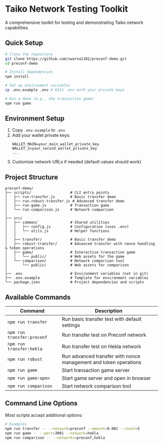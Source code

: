 # Taiko Network Testing Toolkit

A comprehensive toolkit for testing and demonstrating Taiko network capabilities.

## Quick Setup

```bash
# Clone the repository
git clone https://github.com/swarna1101/preconf-demo.git
cd preconf-demo

# Install dependencies
npm install

# Set up environment variables
cp .env.example .env # Edit .env with your private keys

# Run a demo (e.g., the transaction game)
npm run game
```

## Environment Setup

1. Copy `.env.example` to `.env`
2. Add your wallet private keys:
   ```
   WALLET_MAIN=your_main_wallet_private_key
   WALLET_2=your_second_wallet_private_key
   ...
   ```
3. Customize network URLs if needed (default values should work)

## Project Structure

```
preconf-demo/
├── scripts/                  # CLI entry points
│   ├── run-transfer.js       # Basic transfer demo
│   ├── run-robust-transfer.js # Advanced transfer demo
│   ├── run-game.js           # Transaction game
│   └── run-comparison.js     # Network comparison
│
├── src/
│   ├── common/               # Shared utilities
│   │   ├── config.js         # Configuration (uses .env)
│   │   └── utils.js          # Helper functions
│   │
│   ├── transfer/             # Basic transfer demo
│   ├── robust-transfer/      # Advanced transfer with nonce handling & token operations
│   ├── game/                 # Interactive transaction game
│   │   └── public/           # Web assets for the game
│   └── comparison/           # Network comparison tool
│       └── public/           # Web assets for comparison
│
├── .env                      # Environment variables (not in git)
├── .env.example              # Template for environment variables
└── package.json              # Project dependencies and scripts
```

## Available Commands

| Command | Description |
|---------|-------------|
| `npm run transfer` | Run basic transfer test with default settings |
| `npm run transfer:preconf` | Run transfer test on Preconf network |
| `npm run transfer:hekla` | Run transfer test on Hekla network |
| `npm run robust` | Run advanced transfer with nonce management and token operations |
| `npm run game` | Start transaction game server |
| `npm run game:open` | Start game server and open in browser |
| `npm run comparison` | Start network comparison tool |

## Command Line Options

Most scripts accept additional options:

```bash
# Examples
npm run transfer -- --network=preconf --amount=0.001 --count=5
npm run game -- --port=3001 --network=hekla
npm run comparison -- --networks=preconf,hekla
```